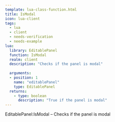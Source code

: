 ```yaml
---
template: lua-class-function.html
title: IsModal
icon: lua-client
tags:
  - lua
  - client
  - needs-verification
  - needs-example
lua:
  library: EditablePanel
  function: IsModal
  realm: client
  description: "Checks if the panel is modal"
  
  arguments:
  - position: 1
    name: "editablePanel"
    type: EditablePanel
  returns:
    - type: boolean
      description: "True if the panel is modal"
---
```


<div class="lua__search__keywords">
EditablePanel:IsModal &#x2013; Checks if the panel is modal
</div>
